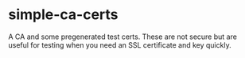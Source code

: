 simple-ca-certs
===============

A CA and some pregenerated test certs. These are not secure but are useful for testing when you need an SSL certificate and key quickly.
